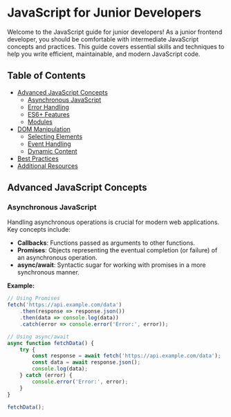 # JavaScript for Junior Developers

Welcome to the JavaScript guide for junior developers! As a junior frontend developer, you should be comfortable with intermediate JavaScript concepts and practices. This guide covers essential skills and techniques to help you write efficient, maintainable, and modern JavaScript code.

## Table of Contents

- [Advanced JavaScript Concepts](#advanced-javascript-concepts)
  - [Asynchronous JavaScript](#asynchronous-javascript)
  - [Error Handling](#error-handling)
  - [ES6+ Features](#es6-features)
  - [Modules](#modules)
- [DOM Manipulation](#dom-manipulation)
  - [Selecting Elements](#selecting-elements)
  - [Event Handling](#event-handling)
  - [Dynamic Content](#dynamic-content)
- [Best Practices](#best-practices)
- [Additional Resources](#additional-resources)

## Advanced JavaScript Concepts

### Asynchronous JavaScript

Handling asynchronous operations is crucial for modern web applications. Key concepts include:

- **Callbacks**: Functions passed as arguments to other functions.
- **Promises**: Objects representing the eventual completion (or failure) of an asynchronous operation.
- **async/await**: Syntactic sugar for working with promises in a more synchronous manner.

**Example:**

```javascript
// Using Promises
fetch('https://api.example.com/data')
    .then(response => response.json())
    .then(data => console.log(data))
    .catch(error => console.error('Error:', error));

// Using async/await
async function fetchData() {
    try {
        const response = await fetch('https://api.example.com/data');
        const data = await response.json();
        console.log(data);
    } catch (error) {
        console.error('Error:', error);
    }
}

fetchData();
